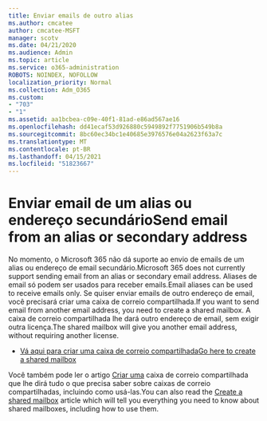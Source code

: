 ```yaml
---
title: Enviar emails de outro alias
ms.author: cmcatee
author: cmcatee-MSFT
manager: scotv
ms.date: 04/21/2020
ms.audience: Admin
ms.topic: article
ms.service: o365-administration
ROBOTS: NOINDEX, NOFOLLOW
localization_priority: Normal
ms.collection: Adm_O365
ms.custom:
- "703"
- "1"
ms.assetid: aa1bcbea-c09e-40f1-81ad-e86ad567ae16
ms.openlocfilehash: dd41ecaf53d926880c5949892f7751906b549b8a
ms.sourcegitcommit: 8bc60ec34bc1e40685e3976576e04a2623f63a7c
ms.translationtype: MT
ms.contentlocale: pt-BR
ms.lasthandoff: 04/15/2021
ms.locfileid: "51823667"
---
```

# <a name="send-email-from-an-alias-or-secondary-address"></a><span data-ttu-id="12c47-102">Enviar email de um alias ou endereço secundário</span><span class="sxs-lookup"><span data-stu-id="12c47-102">Send email from an alias or secondary address</span></span>

<span data-ttu-id="12c47-103">No momento, o Microsoft 365 não dá suporte ao envio de emails de um alias ou endereço de email secundário.</span><span class="sxs-lookup"><span data-stu-id="12c47-103">Microsoft 365 does not currently support sending email from an alias or secondary email address.</span></span> <span data-ttu-id="12c47-104">Aliases de email só podem ser usados para receber emails.</span><span class="sxs-lookup"><span data-stu-id="12c47-104">Email aliases can be used to receive emails only.</span></span> <span data-ttu-id="12c47-105">Se quiser enviar emails de outro endereço de email, você precisará criar uma caixa de correio compartilhada.</span><span class="sxs-lookup"><span data-stu-id="12c47-105">If you want to send email from another email address, you need to create a shared mailbox.</span></span> <span data-ttu-id="12c47-106">A caixa de correio compartilhada lhe dará outro endereço de email, sem exigir outra licença.</span><span class="sxs-lookup"><span data-stu-id="12c47-106">The shared mailbox will give you another email address, without requiring another license.</span></span>
  
- [<span data-ttu-id="12c47-107">Vá aqui para criar uma caixa de correio compartilhada</span><span class="sxs-lookup"><span data-stu-id="12c47-107">Go here to create a shared mailbox</span></span>](https://portal.office.com/AdminPortal/Home#/AssistedGuide/addemailoptions)

<span data-ttu-id="12c47-108">Você também pode ler o artigo [Criar uma](https://docs.microsoft.com/microsoft-365/admin/email/create-a-shared-mailbox) caixa de correio compartilhada que lhe dirá tudo o que precisa saber sobre caixas de correio compartilhadas, incluindo como usá-las.</span><span class="sxs-lookup"><span data-stu-id="12c47-108">You can also read the [Create a shared mailbox](https://docs.microsoft.com/microsoft-365/admin/email/create-a-shared-mailbox) article which will tell you everything you need to know about shared mailboxes, including how to use them.</span></span>